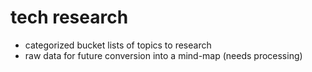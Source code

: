 # tech research
- categorized bucket lists of topics to research
- raw data for future conversion into a mind-map (needs processing)
